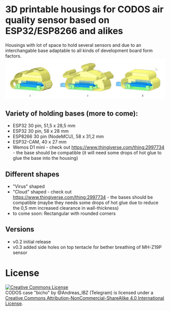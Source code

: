 # 3D printable housings for CODOS air quality sensor based on ESP32/ESP8266 and alikes
Housings with lot of space to hold several sensors and due to an interchangable base adaptable to all kinds of development board form factors. 
![Screenshots housings](img/cajas_CODOS.jpg)

## Variety of holding bases (more to come):
* ESP32 30 pin, 51,5 x 28,5 mm
* ESP32 30 pin, 58 x 28 mm
* ESP8266 30 pin (NodeMCU), 58 x 31,2 mm
* ESP32-CAM, 40 x 27 mm
* Wemos D1 mini - check out https://www.thingiverse.com/thing:2997734 - the base should be compatible (it will need some drops of hot glue to glue the base into the housing)

## Different shapes
* "Virus" shaped 
* "Cloud" shaped - check out https://www.thingiverse.com/thing:2997734 - the bases should be compatible (maybe they needs some drops of hot glue due to reduce the 0,5 mm increased clearance in wall-thickness)
* to come soon: Rectangular with rounded corners

## Versions
* v0.2 initial release
* v0.3 added side holes on top tentacle for bether breathing of MH-Z19P sensor

# License
<a rel="license" href="http://creativecommons.org/licenses/by-nc-sa/4.0/"><img alt="Creative Commons License" style="border-width:0" src="https://i.creativecommons.org/l/by-nc-sa/4.0/88x31.png" /></a><br /><span xmlns:dct="http://purl.org/dc/terms/" href="http://purl.org/dc/dcmitype/Text" property="dct:title" rel="dct:type">CODOS case "bicho"</span> by <span xmlns:cc="http://creativecommons.org/ns#" property="cc:attributionName">@Andreas_IBZ (Telegram)</span> is licensed under a <a rel="license" href="http://creativecommons.org/licenses/by-nc-sa/4.0/">Creative Commons Attribution-NonCommercial-ShareAlike 4.0 International License</a>.
